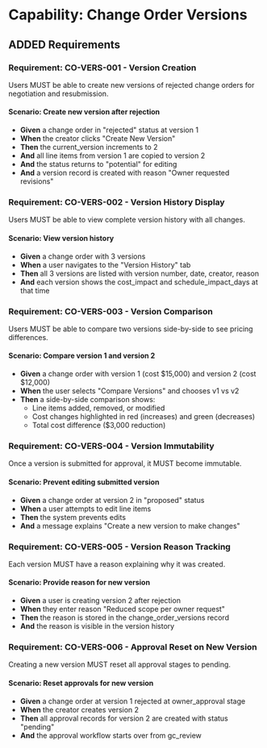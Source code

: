# Capability: Change Order Versions

## ADDED Requirements

### Requirement: CO-VERS-001 - Version Creation
Users MUST be able to create new versions of rejected change orders for negotiation and resubmission.

#### Scenario: Create new version after rejection
- **Given** a change order in "rejected" status at version 1
- **When** the creator clicks "Create New Version"
- **Then** the current_version increments to 2
- **And** all line items from version 1 are copied to version 2
- **And** the status returns to "potential" for editing
- **And** a version record is created with reason "Owner requested revisions"

### Requirement: CO-VERS-002 - Version History Display
Users MUST be able to view complete version history with all changes.

#### Scenario: View version history
- **Given** a change order with 3 versions
- **When** a user navigates to the "Version History" tab
- **Then** all 3 versions are listed with version number, date, creator, reason
- **And** each version shows the cost_impact and schedule_impact_days at that time

### Requirement: CO-VERS-003 - Version Comparison
Users MUST be able to compare two versions side-by-side to see pricing differences.

#### Scenario: Compare version 1 and version 2
- **Given** a change order with version 1 (cost $15,000) and version 2 (cost $12,000)
- **When** the user selects "Compare Versions" and chooses v1 vs v2
- **Then** a side-by-side comparison shows:
  - Line items added, removed, or modified
  - Cost changes highlighted in red (increases) and green (decreases)
  - Total cost difference ($3,000 reduction)

### Requirement: CO-VERS-004 - Version Immutability
Once a version is submitted for approval, it MUST become immutable.

#### Scenario: Prevent editing submitted version
- **Given** a change order at version 2 in "proposed" status
- **When** a user attempts to edit line items
- **Then** the system prevents edits
- **And** a message explains "Create a new version to make changes"

### Requirement: CO-VERS-005 - Version Reason Tracking
Each version MUST have a reason explaining why it was created.

#### Scenario: Provide reason for new version
- **Given** a user is creating version 2 after rejection
- **When** they enter reason "Reduced scope per owner request"
- **Then** the reason is stored in the change_order_versions record
- **And** the reason is visible in the version history

### Requirement: CO-VERS-006 - Approval Reset on New Version
Creating a new version MUST reset all approval stages to pending.

#### Scenario: Reset approvals for new version
- **Given** a change order at version 1 rejected at owner_approval stage
- **When** the creator creates version 2
- **Then** all approval records for version 2 are created with status "pending"
- **And** the approval workflow starts over from gc_review
